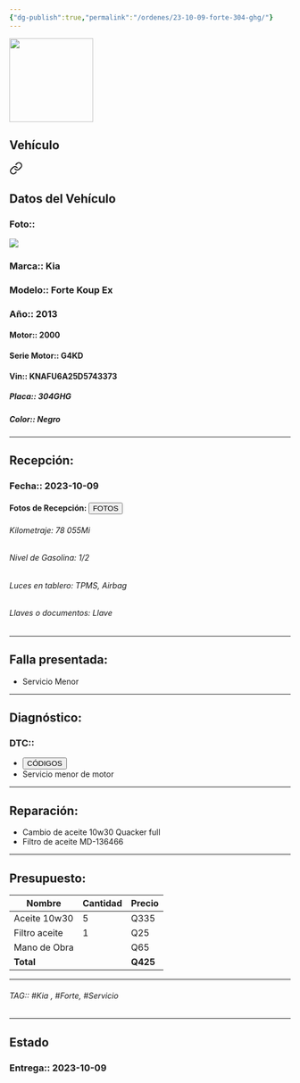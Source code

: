 ```yaml
---
{"dg-publish":true,"permalink":"/ordenes/23-10-09-forte-304-ghg/"}
---
```


<img src="https://lh3.googleusercontent.com/d/137fl3TIZ0-PU8b-Pt0bsjclwHub_u78G" width="150">

## Vehículo

<div class="transclusion internal-embed is-loaded"><a class="markdown-embed-link" href="/vehiculos/kia/forte-304-ghg/#datos-del-vehiculo" aria-label="Open link"><svg xmlns="http://www.w3.org/2000/svg" width="24" height="24" viewBox="0 0 24 24" fill="none" stroke="currentColor" stroke-width="2" stroke-linecap="round" stroke-linejoin="round" class="svg-icon lucide-link"><path d="M10 13a5 5 0 0 0 7.54.54l3-3a5 5 0 0 0-7.07-7.07l-1.72 1.71"></path><path d="M14 11a5 5 0 0 0-7.54-.54l-3 3a5 5 0 0 0 7.07 7.07l1.71-1.71"></path></svg></a><div class="markdown-embed">



## Datos del Vehículo 
### Foto:: 
<img src="https://lh3.googleusercontent.com/d/1ScpPPNoGOyDQ5oHoJH1CqrO_V7awxO4c">

### Marca:: Kia 
### Modelo:: Forte Koup Ex
### Año:: 2013
#### Motor:: 2000
#### Serie Motor:: G4KD
#### Vin:: KNAFU6A25D5743373
##### Placa:: 304GHG
##### Color:: Negro
---


</div></div>


## Recepción:
### Fecha:: 2023-10-09
#### Fotos de Recepción: <a href="http"><button class="btn success">FOTOS</button></a>

###### Kilometraje: 78 055Mi
###### Nivel de Gasolina: 1/2
###### Luces en tablero: TPMS, Airbag 
###### Llaves o documentos: Llave

---

## Falla presentada:
- Servicio Menor 


---

## Diagnóstico:
### DTC:: 

- <a href="http"><button class="btn success">CÓDIGOS</button></a>
- Servicio menor de motor

---
## Reparación:
- Cambio de aceite 10w30 Quacker full
- Filtro de aceite MD-136466

---

## Presupuesto:

| Nombre        | Cantidad | Precio |
| ------------- | -------- | ------ |
| Aceite 10w30  | 5        | Q335   |
| Filtro aceite | 1        | Q25    |
| Mano de Obra  |          | Q65      |
| **Total**             |          |   **Q425**     |

---

###### TAG:: #Kia , #Forte, #Servicio 

---

## Estado

### Entrega:: 2023-10-09
